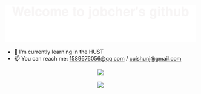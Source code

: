 ![hello](https://github.com/BEPb/BEPb/blob/main/assets/Bottom_up.svg "hello")

- 🌱 I’m currently learning in the HUST
- 📫 You can reach me: 1589676056@qq.com / cuishunj@gmail.com

<p align="center">
  <a href="https://github.com/anuraghazra/github-readme-stats">
    <img src="https://github-readme-stats.vercel.app/api/top-langs/?username=csjgg&layout=compact">
  </a>
</p>
<p align="center">
  <a href="https://skillicons.dev">
    <img src="https://skillicons.dev/icons?i=c,cpp,python,rust,linux,vim" />
  </a>
</p>

<!--
**csjgg/csjgg** is a ✨ _special_ ✨ repository because its `README.md` (this file) appears on your GitHub profile.

Here are some ideas to get you started:

- 🔭 I’m currently working on ...
- 🌱 I’m currently learning ...
- 👯 I’m looking to collaborate on ...
-  I’m looking for help with ...
- 💬 Ask me about ...
-  How to reach me: ...
- 😄 Pronouns: ...
- ⚡ Fun fact: ...
-->
